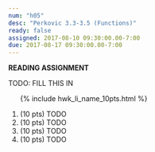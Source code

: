 ```yaml
---
num: "h05"
desc: "Perkovic 3.3-3.5 (Functions)"
ready: false
assigned: 2017-08-10 09:30:00.00-7:00
due: 2017-08-17 09:30:00.00-7:00
---
```


<b>READING ASSIGNMENT</b>

TODO: FILL THIS IN

<ol>

{% include hwk_li_name_10pts.html %}

<li> (10 pts) TODO </li>

<li> (10 pts) TODO
<div class="pagebreak">
</div>
</li>

<li> (10 pts) TODO </li>

<li> (10 pts) TODO </li>

</ol>


